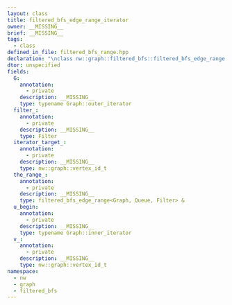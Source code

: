 ```yaml
---
layout: class
title: filtered_bfs_edge_range_iterator
owner: __MISSING__
brief: __MISSING__
tags:
  - class
defined_in_file: filtered_bfs_range.hpp
declaration: "\nclass nw::graph::filtered_bfs::filtered_bfs_edge_range::filtered_bfs_edge_range_iterator;"
dtor: unspecified
fields:
  G:
    annotation:
      - private
    description: __MISSING__
    type: typename Graph::outer_iterator
  filter_:
    annotation:
      - private
    description: __MISSING__
    type: Filter
  iterator_target_:
    annotation:
      - private
    description: __MISSING__
    type: nw::graph::vertex_id_t
  the_range_:
    annotation:
      - private
    description: __MISSING__
    type: filtered_bfs_edge_range<Graph, Queue, Filter> &
  u_begin:
    annotation:
      - private
    description: __MISSING__
    type: typename Graph::inner_iterator
  v_:
    annotation:
      - private
    description: __MISSING__
    type: nw::graph::vertex_id_t
namespace:
  - nw
  - graph
  - filtered_bfs
---
```

